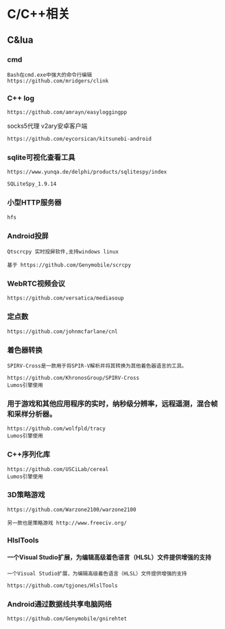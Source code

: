 # C/C++相关

## C&lua

### cmd

```
Bash在cmd.exe中强大的命令行编辑
https://github.com/mridgers/clink
```

### C++ log

```
https://github.com/amrayn/easyloggingpp
```

socks5代理 v2ary安卓客户端

```
https://github.com/eycorsican/kitsunebi-android
```

### sqlite可视化查看工具

```
https://www.yunqa.de/delphi/products/sqlitespy/index

SQLiteSpy_1.9.14
```

### 小型HTTP服务器

```
hfs
```

### Android投屏

```
Qtscrcpy 实时投屏软件,支持windows linux

基于 https://github.com/Genymobile/scrcpy
```

### WebRTC视频会议

```
https://github.com/versatica/mediasoup
```

### 定点数

```
https://github.com/johnmcfarlane/cnl
```



### 着色器转换

```
SPIRV-Cross是一款用于将SPIR-V解析并将其转换为其他着色器语言的工具。

https://github.com/KhronosGroup/SPIRV-Cross
Lumos引擎使用
```



### 用于游戏和其他应用程序的实时，纳秒级分辨率，远程遥测，混合帧和采样分析器。

```
https://github.com/wolfpld/tracy
Lumos引擎使用
```

### C++序列化库

```
https://github.com/USCiLab/cereal
Lumos引擎使用
```

### 3D策略游戏

```
https://github.com/Warzone2100/warzone2100

另一款也是策略游戏 http://www.freeciv.org/
```



### HlslTools

#### 一个Visual Studio扩展，为编辑高级着色语言（HLSL）文件提供增强的支持

```
一个Visual Studio扩展，为编辑高级着色语言（HLSL）文件提供增强的支持

https://github.com/tgjones/HlslTools

```

### Android通过数据线共享电脑网络

```
https://github.com/Genymobile/gnirehtet
```



